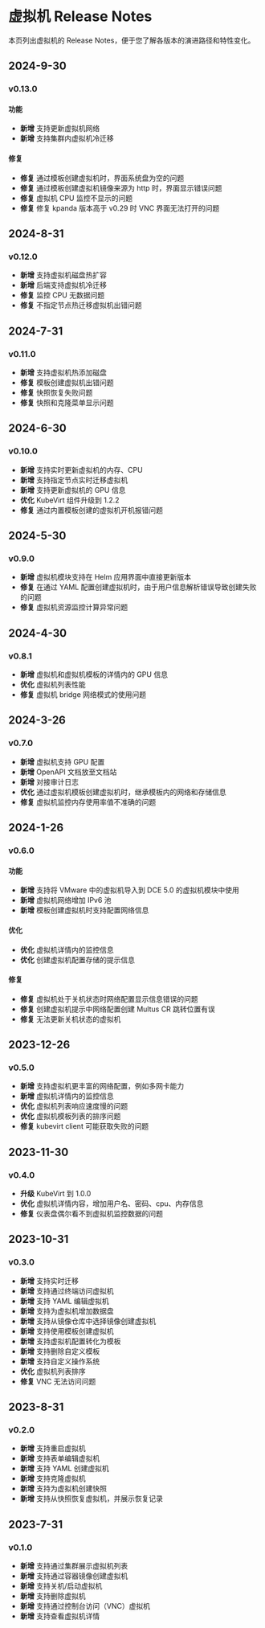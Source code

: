 # 虚拟机 Release Notes

本页列出虚拟机的 Release Notes，便于您了解各版本的演进路径和特性变化。

## 2024-9-30

### v0.13.0

#### 功能

- **新增** 支持更新虚拟机网络
- **新增** 支持集群内虚拟机冷迁移

#### 修复

- **修复** 通过模板创建虚拟机时，界面系统盘为空的问题
- **修复** 通过模板创建虚拟机镜像来源为 http 时，界面显示错误问题
- **修复** 虚拟机 CPU 监控不显示的问题
- **修复** 修复 kpanda 版本高于 v0.29 时 VNC 界面无法打开的问题

## 2024-8-31

### v0.12.0

- **新增** 支持虚拟机磁盘热扩容
- **新增** 后端支持虚拟机冷迁移
- **修复** 监控 CPU 无数据问题
- **修复** 不指定节点热迁移虚拟机出错问题

## 2024-7-31

### v0.11.0

- **新增** 支持虚拟机热添加磁盘
- **修复** 模板创建虚拟机出错问题
- **修复** 快照恢复失败问题
- **修复** 快照和克隆菜单显示问题

## 2024-6-30

### v0.10.0

- **新增** 支持实时更新虚拟机的内存、CPU
- **新增** 支持指定节点实时迁移虚拟机
- **新增** 支持更新虚拟机的 GPU 信息
- **优化** KubeVirt 组件升级到 1.2.2
- **修复** 通过内置模板创建的虚拟机开机报错问题

## 2024-5-30

### v0.9.0

- **新增** 虚拟机模块支持在 Helm 应用界面中直接更新版本
- **修复** 在通过 YAML 配置创建虚拟机时，由于用户信息解析错误导致创建失败的问题
- **修复** 虚拟机资源监控计算异常问题

## 2024-4-30

### v0.8.1

- **新增** 虚拟机和虚拟机模板的详情内的 GPU 信息
- **优化** 虚拟机列表性能
- **修复** 虚拟机 bridge 网络模式的使用问题

## 2024-3-26

### v0.7.0

- **新增** 虚拟机支持 GPU 配置
- **新增** OpenAPI 文档放至文档站
- **新增** 对接审计日志
- **优化** 通过虚拟机模板创建虚拟机时，继承模板内的网络和存储信息
- **修复** 虚拟机监控内存使用率值不准确的问题

## 2024-1-26

### v0.6.0

#### 功能

- **新增** 支持将 VMware 中的虚拟机导入到 DCE 5.0 的虚拟机模块中使用
- **新增** 虚拟机网络增加 IPv6 池
- **新增** 模板创建虚拟机时支持配置网络信息

#### 优化

- **优化** 虚拟机详情内的监控信息
- **优化** 创建虚拟机配置存储的提示信息

#### 修复

- **修复** 虚拟机处于关机状态时网络配置显示信息错误的问题
- **修复** 创建虚拟机提示中网络配置创建 Multus CR 跳转位置有误
- **修复** 无法更新关机状态的虚拟机

## 2023-12-26

### v0.5.0

- **新增** 支持虚拟机更丰富的网络配置，例如多网卡能力
- **新增** 虚拟机详情内的监控信息
- **优化** 虚拟机列表响应速度慢的问题
- **优化** 虚拟机模板列表的排序问题
- **修复** kubevirt client 可能获取失败的问题

## 2023-11-30

### v0.4.0

- **升级** KubeVirt 到 1.0.0
- **优化** 虚拟机详情内容，增加用户名、密码、cpu、内存信息
- **修复** 仪表盘偶尔看不到虚拟机监控数据的问题

## 2023-10-31

### v0.3.0

- **新增** 支持实时迁移
- **新增** 支持通过终端访问虚拟机
- **新增** 支持 YAML 编辑虚拟机
- **新增** 支持为虚拟机增加数据盘
- **新增** 支持从镜像仓库中选择镜像创建虚拟机
- **新增** 支持使用模板创建虚拟机
- **新增** 支持虚拟机配置转化为模板
- **新增** 支持删除自定义模板
- **新增** 支持自定义操作系统
- **优化** 虚拟机列表排序
- **修复** VNC 无法访问问题

## 2023-8-31

### v0.2.0

- **新增** 支持重启虚拟机
- **新增** 支持表单编辑虚拟机
- **新增** 支持 YAML 创建虚拟机
- **新增** 支持克隆虚拟机
- **新增** 支持为虚拟机创建快照
- **新增** 支持从快照恢复虚拟机，并展示恢复记录

## 2023-7-31

### v0.1.0

- **新增** 支持通过集群展示虚拟机列表
- **新增** 支持通过容器镜像创建虚拟机
- **新增** 支持关机/启动虚拟机
- **新增** 支持删除虚拟机
- **新增** 支持通过控制台访问（VNC）虚拟机
- **新增** 支持查看虚拟机详情
